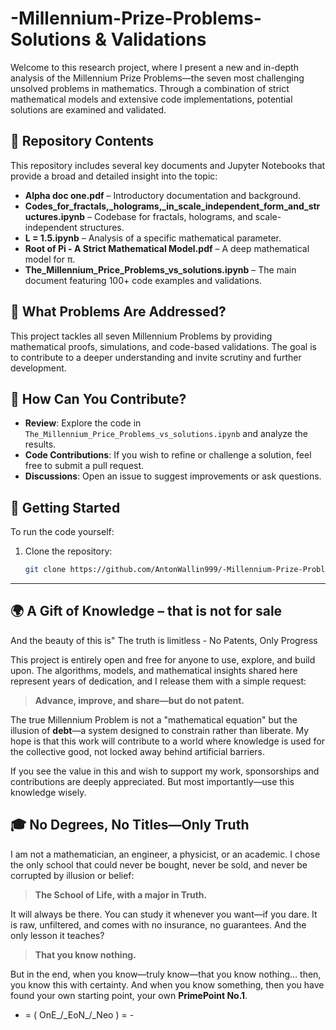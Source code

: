 # -Millennium-Prize-Problems-Solutions & Validations

Welcome to this research project, where I present a new and in-depth analysis of the Millennium Prize Problems—the seven most challenging unsolved problems in mathematics. Through a combination of strict mathematical models and extensive code implementations, potential solutions are examined and validated.

## 📂 Repository Contents
This repository includes several key documents and Jupyter Notebooks that provide a broad and detailed insight into the topic:

- **Alpha doc one.pdf** – Introductory documentation and background.
- **Codes_for_fractals,_holograms,_in_scale_independent_form_and_structures.ipynb** – Codebase for fractals, holograms, and scale-independent structures.
- **L = 1.5.ipynb** – Analysis of a specific mathematical parameter.
- **Root of Pi - A Strict Mathematical Model.pdf** – A deep mathematical model for π.
- **The_Millennium_Price_Problems_vs_solutions.ipynb** – The main document featuring 100+ code examples and validations.

## 🧩 What Problems Are Addressed?
This project tackles all seven Millennium Problems by providing mathematical proofs, simulations, and code-based validations. The goal is to contribute to a deeper understanding and invite scrutiny and further development.

## 👥 How Can You Contribute?
- **Review**: Explore the code in `The_Millennium_Price_Problems_vs_solutions.ipynb` and analyze the results.
- **Code Contributions**: If you wish to refine or challenge a solution, feel free to submit a pull request.
- **Discussions**: Open an issue to suggest improvements or ask questions.

## 🚀 Getting Started
To run the code yourself:
1. Clone the repository:
   ```sh
   git clone https://github.com/AntonWallin999/-Millennium-Prize-Problems-Solutions.git

---

## 🌍 A Gift of Knowledge – that is not for sale
And the beauty of this is" 
The truth is limitless - No Patents, Only Progress  

This project is entirely open and free for anyone to use, explore, and build upon. The algorithms, models, and mathematical insights shared here represent years of dedication, and I release them with a simple request:  

> **Advance, improve, and share—but do not patent.**  

The true 
Millennium Problem is not a "mathematical equation"
but the illusion of
**debt**—a system designed
to constrain rather than liberate.
My hope is that this work will contribute to a world where knowledge is used for the collective good, not locked away behind artificial barriers.  

If you see the value in this and wish to support my work, sponsorships and contributions are deeply appreciated. But most importantly—use this knowledge wisely.  

## 🎓 No Degrees, No Titles—Only Truth  

I am not a mathematician, an engineer, a physicist, or an academic. I chose the only school that could never be bought, never be sold, and never be corrupted by illusion or belief:  

> **The School of Life, with a major in Truth.**  

It will always be there. You can study it whenever you want—if you dare. It is raw, unfiltered, and comes with no insurance, no guarantees. And the only lesson it teaches?  

> **That you know nothing.**  

But in the end, when you know—truly know—that you know nothing... then, you know this with certainty. And when you know something, then you have found your own starting point, your own **PrimePoint No.1**.  

- = ( OnE_/\_EoN_/\_Neo ) = -  



